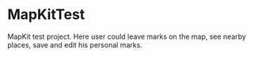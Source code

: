 # MapKitTest

MapKit test project. Here user could leave marks on the map, see nearby places, save and edit his personal marks.
